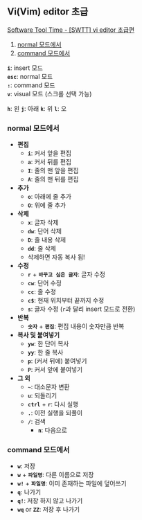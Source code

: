 ## Vi(Vim) editor 초급
[Software Tool Time - [SWTT] vi editor 초급편](https://www.youtube.com/watch?v=5BmLqbInFbk&list=PLKseYrrlvWNrn5Fx4I6o5PCPzLSnmDB8F&index=2)

1. [normal 모드에서](#normal-모드에서)
2. [command 모드에서](#command-모드에서)

**`i`**: insert 모드   
**`esc`**: normal 모드   
**`:`**: command 모드   
**`v`**: visual 모드 (스크롤 선택 가능)

**`h`**: 왼
**`j`**: 아래
**`k`**: 위
**`l`**: 오

### normal 모드에서
- **편집**
  - **`i`**: 커서 앞을 편집
  - **`a`**: 커서 뒤를 편집
  - **`I`**: 줄의 맨 앞을 편집
  - **`A`**: 줄의 맨 뒤를 편집
- **추가**
  - **`o`**: 아래에 줄 추가
  - **`O`**: 위에 줄 추가
- **삭제**
  - **`x`**: 글자 삭제
  - **`dw`**: 단어 삭제
  - **`D`**: 줄 내용 삭제
  - **`dd`**: 줄 삭제
  - 삭제하면 자동 복사 됨!
- **수정**
  - **`r`** + **`바꾸고 싶은 글자`**: 글자 수정
  - **`cw`**: 단어 수정
  - **`cc`**: 줄 수정
  - **`c$`**: 현재 위치부터 끝까지 수정
  - **`s`**: 글자 수정 (`r`과 달리 insert 모드로 전환)
- **반복**
  - **`숫자`** + **`편집`**: 편집 내용이 숫자만큼 반복
- **복사 및 붙여넣기**
  - **`yw`**: 한 단어 복사
  - **`yy`**: 한 줄 복사
  - **`p`**: (커서 뒤에) 붙여넣기
  - **`P`**: 커서 앞에 붙여넣기
- **그 외**
  - **`~`**: 대소문자 변환
  - **`u`**: 되돌리기
  - **`ctrl`** + **`r`**: 다시 실행
  - **`.`**: 이전 실행을 되풀이
  - **`/`**: 검색
    - **`n`**: 다음으로
  

### command 모드에서
- **`w`**: 저장
- **`w`** + **`파일명`**: 다른 이름으로 저장
- **`w!`** + **`파일명`**: 이미 존재하는 파일에 덮어쓰기
- **`q`**: 나가기
- **`q!`**: 저장 하지 않고 나가기
- **`wq`** or **`ZZ`**: 저장 후 나가기
